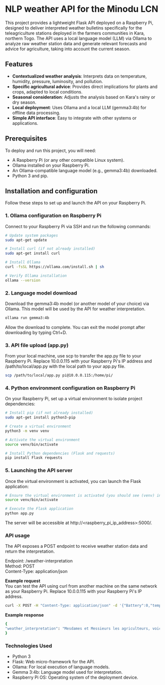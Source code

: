 # NLP weather API for the Minodu LCN

This project provides a lightweight Flask API deployed on a Raspberry Pi, designed to deliver interpreted weather bulletins specifically for the teleagriculture stations deployed in the farmers communities in Kara, northern Togo. The API uses a local language model (LLM) via Ollama to analyze raw weather station data and generate relevant forecasts and advice for agriculture, taking into account the current season.

## Features

- **Contextualized weather analysis**: Interprets data on temperature, humidity, pressure, luminosity, and pollution.
- **Specific agricultural advice**: Provides direct implications for plants and crops, adapted to local conditions.
- **Seasonal consideration**: Adjusts the analysis based on Kara's rainy or dry season.
- **Local deployment**: Uses Ollama and a local LLM (gemma3:4b) for offline data processing.
- **Simple API interface**: Easy to integrate with other systems or applications.

## Prerequisites

To deploy and run this project, you will need:
- A Raspberry Pi (or any other compatible Linux system).
- Ollama installed on your Raspberry Pi.
- An Ollama-compatible language model (e.g., gemma3:4b) downloaded.
- Python 3 and pip.

## Installation and configuration

Follow these steps to set up and launch the API on your Raspberry Pi.

### 1. Ollama configuration on Raspberry Pi

Connect to your Raspberry Pi via SSH and run the following commands:

```bash
# Update system packages
sudo apt-get update

# Install curl (if not already installed)
sudo apt-get install curl

# Install Ollama
curl -fsSL https://ollama.com/install.sh | sh

# Verify Ollama installation
ollama --version
```
### 2. Language model download

Download the gemma3:4b model (or another model of your choice) via Ollama. This model will be used by the API for weather interpretation.

```bash
ollama run gemma3:4b
```
Allow the download to complete. You can exit the model prompt after downloading by typing Ctrl+D.

### 3. API file upload (app.py)

From your local machine, use scp to transfer the app.py file to your Raspberry Pi. Replace 10.0.0.115 with your Raspberry Pi's IP address and /path/to/local/app.py with the local path to your app.py file.

```bash
scp /path/to/local/app.py pi@10.0.0.115:/home/pi/
```

### 4. Python environment configuration on Raspberry Pi

On your Raspberry Pi, set up a virtual environment to isolate project dependencies:

```bash
# Install pip (if not already installed)
sudo apt-get install python3-pip

# Create a virtual environment
python3 -m venv venv

# Activate the virtual environment
source venv/bin/activate

# Install Python dependencies (Flask and requests)
pip install Flask requests
```

### 5. Launching the API server

Once the virtual environment is activated, you can launch the Flask application:

```bash
# Ensure the virtual environment is activated (you should see (venv) in your command prompt)
source venv/bin/activate

# Execute the Flask application
python app.py
```
The server will be accessible at http://<raspberry_pi_ip_address>:5000/.

### API usage

The API exposes a POST endpoint to receive weather station data and return the interpretation.

Endpoint: /weather-interpretation<br>
Method: POST<br>
Content-Type: application/json<br>

**Example request**<br>
You can test the API using curl from another machine on the same network as your Raspberry Pi. Replace 10.0.0.115 with your Raspberry Pi's IP address.

```bash
curl -X POST -H "Content-Type: application/json" -d '{"Battery":0,"temp":22,"hum":27,"hum1":29.02000046,"temp1":21.51000023,"press":1013.599976,"alt":-2.920000076,"lux":74.80000305,"ambient":161,"CO":0,"NO2":9558}' http://10.0.0.115:5000/weather-interpretation
```

**Example response**

```bash
{
"weather_interpretation": "Mesdames et Messieurs les agriculteurs, voici l'analyse de la météo à Kara, au Togo, pour vous aider à prendre vos décisions. Actuellement, nous avons une température de 22°C et une humidité relative de 27%, ce qui est relativement confortable pour les cultures. Étant donné que nous sommes en plein cœur de la saison des pluies, les conditions sont favorables à la croissance, avec une humidité qui favorisera l’absorption d'eau par les plantes. La pression atmosphérique est normale (1013.5 hPa), et l’altitude de 2 mètres n’est pas un facteur important dans ce contexte. La luminosité à 74 lux est suffisante pour la photosynthèse, bien que nous recommandions de surveiller cette valeur avec le passage des nuages. Bien qu'il y ait une présence de NO2 à 9558, cette valeur est élevée et peut provenir de sources locales, mais n'affecte pas directement les cultures. En résumé, cette journée est idéale pour la plupart des cultures, particulièrement celles qui ont besoin d'une humidité élevée. Continuez à surveiller les prévisions des pluies – elles restent probables dans cette saison – et assurez-vous que vos cultures sont bien drainées pour éviter les maladies liées à l'excès d'humidité."
}
```

### Technologies Used
- Python 3
- Flask: Web micro-framework for the API.
- Ollama: For local execution of language models.
- Gemma 3:4b: Language model used for interpretation.
- Raspberry Pi OS: Operating system of the deployment device.